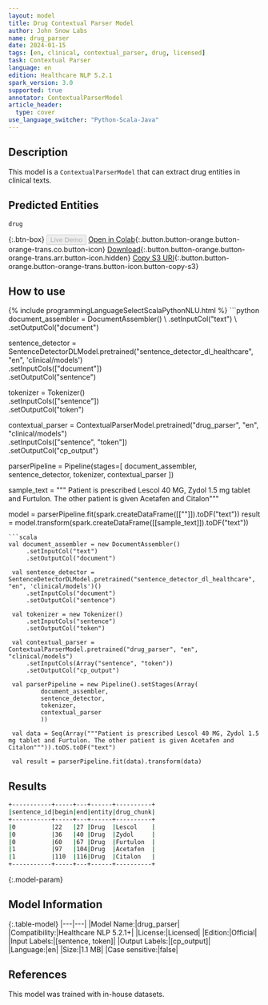 ```yaml
---
layout: model
title: Drug Contextual Parser Model
author: John Snow Labs
name: drug_parser
date: 2024-01-15
tags: [en, clinical, contextual_parser, drug, licensed]
task: Contextual Parser
language: en
edition: Healthcare NLP 5.2.1
spark_version: 3.0
supported: true
annotator: ContextualParserModel
article_header:
  type: cover
use_language_switcher: "Python-Scala-Java"
---
```


## Description

This model is a `ContextualParserModel` that can extract drug entities in clinical texts.

## Predicted Entities

`drug`

{:.btn-box}
<button class="button button-orange" disabled>Live Demo</button>
[Open in Colab](https://colab.research.google.com/github/JohnSnowLabs/spark-nlp-workshop/blob/master/tutorials/Certification_Trainings/Healthcare/1.2.Contextual_Parser_Rule_Based_NER.ipynb){:.button.button-orange.button-orange-trans.co.button-icon}
[Download](https://s3.amazonaws.com/auxdata.johnsnowlabs.com/clinical/models/drug_parser_en_5.2.1_3.0_1705323093457.zip){:.button.button-orange.button-orange-trans.arr.button-icon.hidden}
[Copy S3 URI](s3://auxdata.johnsnowlabs.com/clinical/models/drug_parser_en_5.2.1_3.0_1705323093457.zip){:.button.button-orange.button-orange-trans.button-icon.button-copy-s3}

## How to use



<div class="tabs-box" markdown="1">
{% include programmingLanguageSelectScalaPythonNLU.html %}
```python
document_assembler = DocumentAssembler() \
     .setInputCol("text") \
     .setOutputCol("document")

 sentence_detector = SentenceDetectorDLModel.pretrained("sentence_detector_dl_healthcare", "en", 'clinical/models') \
     .setInputCols(["document"]) \
     .setOutputCol("sentence")

 tokenizer = Tokenizer() \
     .setInputCols(["sentence"]) \
     .setOutputCol("token")

 contextual_parser = ContextualParserModel.pretrained("drug_parser", "en", "clinical/models")\
     .setInputCols(["sentence", "token"]) \
     .setOutputCol("cp_output")

 parserPipeline = Pipeline(stages=[
     document_assembler,
     sentence_detector,
     tokenizer,
     contextual_parser
     ])

 sample_text = """ Patient is prescribed Lescol 40 MG, Zydol 1.5 mg tablet and Furtulon. The other patient is given Acetafen and  Citalon"""

 model = parserPipeline.fit(spark.createDataFrame([[""]]).toDF("text"))
 result = model.transform(spark.createDataFrame([[sample_text]]).toDF("text"))
```
```scala
val document_assembler = new DocumentAssembler() 
     .setInputCol("text") 
     .setOutputCol("document")

 val sentence_detector = SentenceDetectorDLModel.pretrained("sentence_detector_dl_healthcare", "en", 'clinical/models')()
     .setInputCols("document")
     .setOutputCol("sentence")

 val tokenizer = new Tokenizer() 
     .setInputCols("sentence") 
     .setOutputCol("token")

 val contextual_parser = ContextualParserModel.pretrained("drug_parser", "en", "clinical/models") 
     .setInputCols(Array("sentence", "token")) 
     .setOutputCol("cp_output") 

 val parserPipeline = new Pipeline().setStages(Array(
         document_assembler,
         sentence_detector,
         tokenizer,
         contextual_parser
         ))

 val data = Seq(Array("""Patient is prescribed Lescol 40 MG, Zydol 1.5 mg tablet and Furtulon. The other patient is given Acetafen and  Citalon""")).toDS.toDF("text")

 val result = parserPipeline.fit(data).transform(data)
```
</div>

## Results

```bash
+-----------+-----+---+------+----------+
|sentence_id|begin|end|entity|drug_chunk|
+-----------+-----+---+------+----------+
|0          |22   |27 |Drug  |Lescol    |
|0          |36   |40 |Drug  |Zydol     |
|0          |60   |67 |Drug  |Furtulon  |
|1          |97   |104|Drug  |Acetafen  |
|1          |110  |116|Drug  |Citalon   |
+-----------+-----+---+------+----------+
```

{:.model-param}
## Model Information

{:.table-model}
|---|---|
|Model Name:|drug_parser|
|Compatibility:|Healthcare NLP 5.2.1+|
|License:|Licensed|
|Edition:|Official|
|Input Labels:|[sentence, token]|
|Output Labels:|[cp_output]|
|Language:|en|
|Size:|1.1 MB|
|Case sensitive:|false|

## References

This model was trained with in-house datasets.
